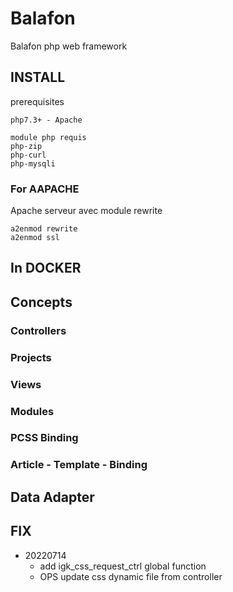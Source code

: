 # Balafon
Balafon php web framework
## INSTALL
prerequisites

```
php7.3+ - Apache

module php requis
php-zip
php-curl
php-mysqli
```

### For AAPACHE
Apache serveur avec module rewrite
```
a2enmod rewrite
a2enmod ssl
```

## In DOCKER 

## Concepts

### Controllers

### Projects
### Views
### Modules

### PCSS Binding

### Article - Template - Binding


## Data Adapter

## FIX

- 20220714
    + add igk_css_request_ctrl global function 
    + OPS update css dynamic file from controller

